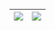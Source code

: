 | <img align="center" src="https://github-readme-stats.vercel.app/api?username=Graeme22&show_icons=true&count_private=true&include_all_commits=true&hide_border=true" /> | <img align="center" src="https://github-readme-stats.vercel.app/api/top-langs/?username=Graeme22&langs_count=8&hide=html,jupyter%20notebook,ruby,vim%20script&layout=compact&hide_border=true" /> |
| ------------- | ------------- |
